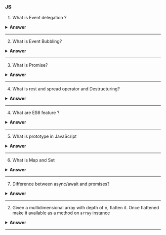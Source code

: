 ### JS

1) What is Event delegation ?

<details><summary><b>Answer</b></summary>
<p>
    Event Delegation is basically a pattern to handle events efficiently. Instead of adding an event listener to each and every similar element, we can add an event listener to a parent element and call an event on a particular target using the . target property of the event object
</p>
</details>

---

2) What is Event Bubbling?

<details><summary><b>Answer</b></summary>
<p>
    Event bubbling is a method of event propagation in the HTML DOM.
    It is a process that starts with the element that triggered the event and then bubbles up to the containing elements in the hierarchy
</p>
</details>

---

3) What is Promise?

<details><summary><b>Answer</b></summary>
<p>
     * A promise is simply a placeholder for an asynchronous task which is yet to be completed.
        promise function return a promise object which can is fullfilled(resolved) and cancelled(rejected)
     * A promise is an object that may produce a single value some time in the future : either a resolved value, or a reason that it's not resolved   
</p>
</details>

---
4) What is rest and spread operator and Destructuring?
<details><summary><b>Answer</b></summary>
<p>
    The rest parameter syntax allows a function to accept an indefinite number of arguments as an array

    The spread operator is a new addition to the set of operators in JavaScript ES6. It takes in an iterable (e.g an array) and expands it into individual elements. The spread operator is commonly used to make shallow copies of JS objects. Using this operator makes the code concise and enhances its readability.

   Destructuring is a JavaScript expression that allows us to extract data from arrays, objects, and maps and set them into new, distinct variables.

</p>
</details>

---
4) What are ES6 feature ?
<details><summary><b>Answer</b></summary>
<p>
    ES6 is the 6th edition of the ECMAScript, which introduces several new features such as:

- Blocked Scoped Varible: let and const 
Variables declared with the var keyword are function-scoped and hoisted at the top within its scope, whereas variables declared with let keyword are block-scoped ({}) and they are not hoisted.
- New loop for iterating over arrays and objects: for of (not for object bcz objs are not iterable) and for in 
- Template Literals : Template literals provide an easy and clean way create multi-line strings and perform string interpolation
vehicle registration with vehicle details like: Registration No., Color, allocated parking
-  Default Values for Function Parameters : if no arguments are provided to function when it is called these default parameters values will be used
- Arrow Functions : 
    -  Constructors: arrow function is not construable function, it cant be called with new keyword
    - This: the value of this in normal function depands on the context how the function is called where as in arrow function this is always lexically scoped which is parents function this value
    - arguments: with regular function arguments is a special array-like object containing the list of arguments with which the function has been invoked and there is no arguments special keyword is defined inside an arrow function.
    - Implicit return: normal function has is use return keyword to return the value, If the arrow function contains one expression, and you omit the function's curly braces, then the expression is implicitly returned
- Classes: ES6 classes make it easier to create objects, implement inheritance by using the extends keyword, and reuse the code.    


</p>
</details>

---
5) What is prototype in JavaScript

<details><summary><b>Answer</b></summary>
<p>
    every function and object has a property named prototype by default. through which inhiritance in javascript is achived


    Prototypes allow you to easily define methods to all instances of a particular object. The beauty is that the method is applied to the prototype, so it is only stored in the memory once, but every instance of the object has access to it. 
</p>
</details>

---

6) What is Map and Set

<details><summary><b>Answer</b></summary>
<p>
Map is a collection of keyed data items, just like an Object. But the main difference is that Map allows keys of any type

Set is a special type collection – “set of values” (without keys), where each value may occur only once or
Set is a collection of unique values.

Imp Note: Iteration over Map and Set is always in the insertion order, so we can’t say that these collections are unordered, but we can’t reorder elements or directly get an element by its number.
</p>
</details>

---
7) Difference between async/await and promises?

<details><summary><b>Answer</b></summary>
<p>
    async/await syntax is just syntactic sugar of promises. In fact the return value of an async function is a promise. async/await syntax gives us the possibility of writing asynchronous in a synchronous manner.
</p>
</details>

---

2) Given a multidimensional array with depth of n, flatten it. Once flattened make it available as a method on `array` instance

<details><summary><b>Answer</b></summary>
<p>

```javascript

```

</p>
</details>

---